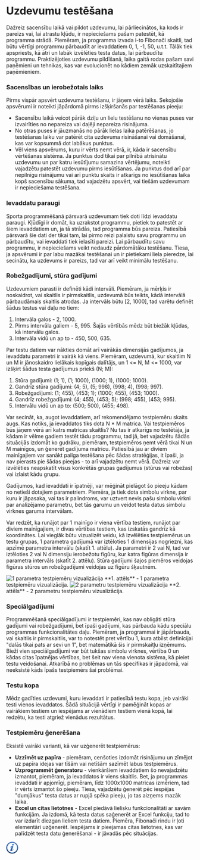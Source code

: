 # Uzdevumu testēšana

Dažreiz sacensību laikā vai pildot uzdevumu, lai pārliecinātos, ka kods ir pareizs vai, lai atrastu kļūdu, ir nepieciešams pašam patestēt, kā programma strādā. Piemēram, ja programma izvada i-to Fibonači skaitli, tad būtu vērtīgi programmu pārbaudīt ar ievaddatiem 0, 1, -1, 50, u.t.t. Tālāk tiek apspriests, kā ātri un labāk izvēlēties testa datus, lai pārbaudītu programmu. Praktizējoties uzdevumu pildīšanā, laika gaitā rodas pašam savi paņēmieni un tehnikas, kas var evolucionēt no kādiem zemāk uzskaitītajiem paņēmieniem.

### Sacensības un ierobežotais laiks

Pirms vispār apsvērt uzdevuma testēšanu, ir jāņem vērā laiks. Sekojošie apsvērumi ir noteikti jāpārdomā pirms izšķiršanās par testēšanas pieeju:

- Sacensību laikā veicot pārāk dziļu un lielu testēšanu no vienas puses var izvairīties no nepareiza vai daļēji nepareiza risinājuma.
- No otras puses ir jāuzmanās no pārāk lielas laika patērēšanas, jo testēšanas laiku var patērēt cita uzdevuma risināšanai vai domāšanai, kas var kopsummā dot labākus punktus. 
- Vēl viens apsvērums, kuru ir vērts ņemt vērā, ir, kāda ir sacensību vērtēšanas sistēma. Ja punktus dod tikai par pilnībā atrisinātu uzdevumu un par katru iesūtījumu samazina vērtējumu, noteikti vajadzētu patestēt uzdevumu pirms iesūtīšanas. Ja punktus dod arī par nepilnīgu risinājumu vai arī punktu skaits ir atkarīgs no iesūtīšanas laika kopš sacensību sākuma, tad vajadzētu apsvērt, vai tiešām uzdevumam ir nepieciešama testēšana.

### Ievaddatu paraugi

Sporta programmēšanā pārsvarā uzdevumam tiek doti līdzi ievaddatu paraugi. Kļūdīgi ir domāt, ka uzrakstot programmu, pietiek to patestēt ar šiem ievaddatiem un, ja tā strādās, tad programma būs pareiza. Patiesībā pārsvarā šie dati der tikai tam, lai pirmo reizi palaistu savu programmu un pārbaudītu, vai ievaddati tiek ielasīti pareizi. Lai pārbaudītu savu programmu, ir nepieciešams veikt nedaudz pārdomātāku testēšanu. Tiesa, ja apsvērumi ir par labu mazākai testēšanai un ir pietiekami liela pieredze, lai secinātu, ka uzdevums ir pareizs, tad var arī veikt minimālu testēšanu.

### Robežgadījumi, stūra gadījumi

Uzdevumiem parasti ir definēti kādi intervāli. Piemēram, ja mērķis ir noskaidrot, vai skaitlis ir pirmskaitlis, uzdevumā būs teikts, kādā intervālā pārbaudāmais skaitlis atrodas. Ja intervāls būtu [2, 1000], tad varētu definēt šādus testus vai daļu no tiem:

1. Intervāla galos - 2, 1000.
1. Pirms intervāla galiem - 5, 995. Šajās vērtībās mēdz būt biežāk kļūdas, kā intervālu galos.
1. Intervāla vidū un ap to - 450, 500, 635.

Par testu datiem var nākties domāt arī vairākās dimensijās gadījumos, ja ievaddatu parametri ir vairāk kā viens. Piemēram, uzdevumā, kur skaitlim N un M ir jānoskaidro lielākais kopīgais dalītājs, un 1 <= N, M <= 1000, var izšķirt šādus testa gadījumus priekš (N; M):

1. Stūra gadījumi: (1; 1), (1; 1000), (1000; 1), (1000; 1000).
1. Gandrīz stūra gadījumi: (4; 5), (5; 998), (998; 4), (998; 997).
1. Robežgadījumi: (1; 455), (453; 1); (1000; 455), (453; 1000).
1. Gandrīz robežgadījumi: (4; 455), (453; 5); (998; 455), (453; 995).
1. Intervālu vidū un ap to: (500; 500), (455; 498).

Var secināt, ka, augot ievaddatiem, arī rekomendējamo testpiemēru skaits augs. Kas notiks, ja ievaddatos tiks dota N * M matrica. Vai testpiemēros būs jāņem vērā arī katrs matricas skaitlis? Nu tas ir atkarīgs no testētāja, ja kādam ir vēlme gadiem testēt tādu programmu, tad jā, bet vajadzētu šādās situācijās izdomāt ko gudrāku, piemēram, testpiemēros ņemt vērā tikai N un M mainīgos, un ģenerēt gadījuma matricu. Patiesībā jau ar diviem mainīgajiem var sanākt pailga testēšana pēc šādas stratēģijas, it īpaši, ja nav pierasts pie šādas pieejas - to arī vajadzētu ņemt vērā. Dažreiz var izvēlēties neapskatīt visus konkrētās grupas gadījumus (stūrus vai robežas) vai izlaist kādu grupu.

Gadījumos, kad ievaddati ir īpatnēji, var mēģināt pielāgot šo pieeju kādam no netieši dotajiem parametriem. Piemēra, ja tiek dota simbolu virkne, par kuru ir jāpasaka, vai tas ir palindroms, var uztvert nevis pašu simbolu virkni par analizējamo parametru, bet tās garumu un veidot testa datus simbolu virknes garuma intervālam.

Var redzēt, ka runājot par 1 mainīgo ir viena vērtība testiem, runājot par diviem mainīgajiem, ir divas vērtības testiem, kas izskatās gandrīz kā koordinātes. Lai vieglāk būtu vizualizēt veidu, kā izvēlēties testpiemērus un testu grupas, 1 parametra gadījumā var iztēloties 1 dimensijas nogriezni, kas apzīmē parametra intervālu (skatīt 1. attēlu). Ja parametri ir 2 vai N, tad var iztēloties 2 vai N dimensiju ierobežotu figūru, kur katra figūras dimensija ir parametra intervāls (skatīt 2. attēlu). Stūra gadījumi šajos piemēros veidojas figūras stūros un robežgadījumi veidojas uz figūru šķautnēm.

<img alt="1 parametra testpiemēru vizualizācija" src="/media/theory/test_1_dimensija.png"/>
**1. attēls** - 1 parametra testpiemēru vizualizācija.


<img alt="2 parametru testpiemēru vizualizācija" src="/media/theory/test_2_dimensija.png"/>
**2. attēls** - 2 parametru testpiemēru vizualizācija.

### Speciālgadījumi

Programmēšanā speciālgadījumi ir testpiemēri, kas nav obligāti stūra gadījumi vai robežgadījumi, bet īpaši gadījumi, kas pārbauda kādu speciālu programmas funkcionalitātes daļu. Piemēram, ja programmai ir jāpārbauda, vai skaitlis ir pirmskaitlis, var to notestēt pret vērtību 1, kura atbilst definīcijai "dalās tikai pats ar sevi un 1", bet matemātikā šis ir pirmskaitļu izņēmums. Bieži vien speciālgadījumi var būt tukšas simbolu virknes, vērtība 0 un kādas citas īpatnējas vērtības, bet šeit nav viena vienota sistēma, kā pieiet testu veidošanai. Atkarībā no problēmas un tās specifikas ir jāpadomā, vai neeksistē kāds īpašs testpiemērs šai problēmai.

### Testu kopa

Mēdz gadīties uzdevumi, kuru ievaddati ir patiesībā testu kopa, jeb vairāki testi vienos ievaddatos. Šādā situācijā vērtīgi ir pamēģināt kopas ar vairākiem testiem un iespējams ar vienādiem testiem vienā kopā, lai redzētu, ka testi atgriež vienādus rezultātus.

### Testpiemēru ģenerēšana

Eksistē vairāki varianti, kā var uzģenerēt testpiemērus:

- **Uzzīmēt uz papīra** - piemēram, cenšoties izdomāt risinājumu un zīmējot uz papīra idejas var tīšām vai netīšām sazīmēt labus testpiemērus.
- **Uzprogrammēt ģeneratoru** - vienkāršiem ievaddatiem šo nevajadzētu izmantot, piemēram, ja ievaddatos ir viens skaitlis. Bet, ja programmas ievaddati ir apjomīgi, piemēram, līdz 1000x1000 matricas izmēriem, tad ir vērts izmantot šo pieeju. Tiesa, vajadzētu ģenerēt pēc iespējas "dumjākus" testa datus ar rupjā spēka pieeju, jo tas aizņems mazāk laika.
- **Excel un citas lietotnes** - Excel piedāvā lielisku funkcionalitāti ar savām funkcijām. Ja izdomā, kā testa datus saģenerēt ar Excel funkciju, tad to var izdarīt diezgan lieliem testa datiem. Piemēra, Fibonači rindu ir ļoti elementāri uzģenerēt. Iespējams ir pieejamas citas lietotnes, kas var palīdzēt testa datu ģenerēšanai - ir jāvadās pēc situācijas.

<a href="http://www.quora.com/Competitive-Programming/How-do-I-learn-to-quickly-write-test-cases-for-algorithm-competitions-like-TopCoder-SRMs-and-ACM-ICPC" target="_blank">![Vairāk informācija](/media/theory/information.png)</a>